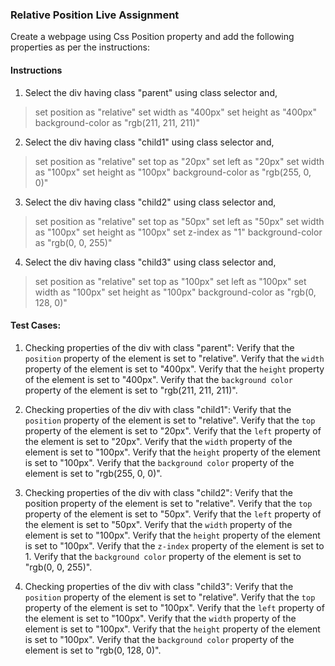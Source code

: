 

### Relative Position Live Assignment

Create a webpage using Css Position property and add the following properties as per the instructions:

#### Instructions

1. Select the div having class "parent" using class selector and,
> set position as "relative"
> set width as "400px"
> set height as "400px"
> background-color as "rgb(211, 211, 211)"

2. Select the div having class "child1" using class selector and,
> set position as "relative"
> set top as "20px"
> set left as "20px"
> set width as "100px"
> set height as "100px"
> background-color as "rgb(255, 0, 0)"

3. Select the div having class "child2" using class selector and,
> set position as "relative"
> set top as "50px"
> set left as "50px"
> set width as "100px"
> set height as "100px"
> set z-index as "1"
> background-color as "rgb(0, 0, 255)"

4. Select the div having class "child3" using class selector and,
> set position as "relative"
> set top as "100px"
> set left as "100px"
> set width as "100px"
> set height as "100px"
> background-color as "rgb(0, 128, 0)"


#### Test Cases:
1. Checking properties of the div with class "parent":
Verify that the `position` property of the element is set to "relative".
Verify that the `width` property of the element is set to "400px".
Verify that the `height` property of the element is set to "400px".
Verify that the `background color` property of the element is set to "rgb(211, 211, 211)".

2. Checking properties of the div with class "child1":
Verify that the `position` property of the element is set to "relative".
Verify that the `top` property of the element is set to "20px".
Verify that the `left` property of the element is set to "20px".
Verify that the `width` property of the element is set to "100px".
Verify that the `height` property of the element is set to "100px".
Verify that the `background color` property of the element is set to "rgb(255, 0, 0)".
3. Checking properties of the div with class "child2":
Verify that the position property of the element is set to "relative".
Verify that the `top` property of the element is set to "50px".
Verify that the `left` property of the element is set to "50px".
Verify that the `width` property of the element is set to "100px".
Verify that the `height` property of the element is set to "100px".
Verify that the `z-index` property of the element is set to 1.
Verify that the `background color` property of the element is set to "rgb(0, 0, 255)".
4. Checking properties of the div with class "child3":
Verify that the `position` property of the element is set to "relative".
Verify that the `top` property of the element is set to "100px".
Verify that the `left` property of the element is set to "100px".
Verify that the `width` property of the element is set to "100px".
Verify that the `height` property of the element is set to "100px".
Verify that the `background color` property of the element is set to "rgb(0, 128, 0)".
